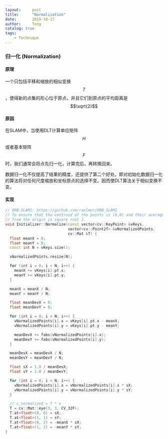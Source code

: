 ```yaml
---
layout:     post
title:      "Normalization"
date:       2019-10-17
author:     Tong
catalog: true
tags:
    - Technique
---
```


### 归一化 (Normalization)

#### 原理

一个只包括平移和缩放的相似变换$$T$$，使得新的点集的形心位于原点，并且它们到原点的平均距离是$$\sqrt{2}$$

#### 原因

在SLAM中，当使用DLT计算单应矩阵$$H$$或者基本矩阵$$F$$时，我们通常会将点先归一化，计算完后，再转换回来。

数据归一化不仅提高了结果的精度，还提供了第二个好处，即对初始化数据归一化的算法将对任何尺度缩放和坐标原点的选择不变。因而使DLT算法关于相似变换不变。

#### 实现

```c++
// ORB-SLAM2: https://github.com/raulmur/ORB_SLAM2
// To ensure that the centroid of the points is (0,0) and their average distance
// from the origin is square root 2.
void Initializer::Normalize(const vector<cv::KeyPoint> &vKeys,
                            vector<cv::Point2f> &vNormalizedPoints,
                            cv::Mat &T) {
  float meanX = 0;
  float meanY = 0;
  const int N = vKeys.size();

  vNormalizedPoints.resize(N);

  for (int i = 0; i < N; i++) {
    meanX += vKeys[i].pt.x;
    meanY += vKeys[i].pt.y;
  }

  meanX = meanX / N;
  meanY = meanY / N;

  float meanDevX = 0;
  float meanDevY = 0;

  for (int i = 0; i < N; i++) {
    vNormalizedPoints[i].x = vKeys[i].pt.x - meanX;
    vNormalizedPoints[i].y = vKeys[i].pt.y - meanY;

    meanDevX += fabs(vNormalizedPoints[i].x);
    meanDevY += fabs(vNormalizedPoints[i].y);
  }

  meanDevX = meanDevX / N;
  meanDevY = meanDevY / N;

  float sX = 1.0 / meanDevX;
  float sY = 1.0 / meanDevY;

  for (int i = 0; i < N; i++) {
    vNormalizedPoints[i].x = vNormalizedPoints[i].x * sX;
    vNormalizedPoints[i].y = vNormalizedPoints[i].y * sY;
  }

  // x_normalized = T * x
  T = cv::Mat::eye(3, 3, CV_32F);
  T.at<float>(0, 0) = sX;
  T.at<float>(1, 1) = sY;
  T.at<float>(0, 2) = -meanX * sX;
  T.at<float>(1, 2) = -meanY * sY;
}
```
